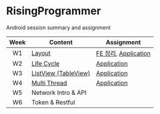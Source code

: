 # RisingProgrammer
Android session summary and assignment

|Week|Content|Assignment|
|:---:|---|---|
|W1|[Layout](./Week1/SummaryOfWeek1.md)|[FE 정리](./Week1/AssignmentOfWeek1.md), [Application](https://github.com/yezji/RisingProgrammer/tree/main/Week1/PaymentLayout)|
|W2|[Life Cycle](./Week2/SummaryOfWeek2.md)|[Application](./Week2/AssignmentOfWeek2.md)|
|W3|[ListView (TableView)](./Week3/SummaryOfWeek3.md)|[Application](./Week3/AssignmentOfWeek3.md)|
|W4|[Multi Thread](./Week4/SummaryOfWeek4.md)|[Application](./Week4/AssignmentOfWeek4.md)|
|W5|Network Intro & API||
|W6|Token & Restful||